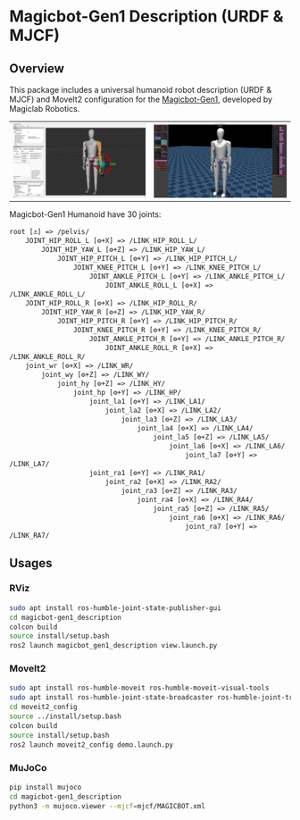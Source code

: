 # Magicbot-Gen1 Description (URDF & MJCF)

## Overview

This package includes a universal humanoid robot description (URDF & MJCF) and MoveIt2 configuration for the [Magicbot-Gen1](https://www.magiclab.top/human), developed by Magiclab Robotics.

<table>
  <tr>
    <td><img src="doc/rviz.png" width="400"/></td>
    <td><img src="doc/mujoco.png" width="400"/></td>
  </tr>
</table>

Magicbot-Gen1 Humanoid have 30 joints:

```text
root [⚓] => /pelvis/
    JOINT_HIP_ROLL_L [⚙+X] => /LINK_HIP_ROLL_L/
        JOINT_HIP_YAW_L [⚙+Z] => /LINK_HIP_YAW_L/
            JOINT_HIP_PITCH_L [⚙+Y] => /LINK_HIP_PITCH_L/
                JOINT_KNEE_PITCH_L [⚙+Y] => /LINK_KNEE_PITCH_L/
                    JOINT_ANKLE_PITCH_L [⚙+Y] => /LINK_ANKLE_PITCH_L/
                        JOINT_ANKLE_ROLL_L [⚙+X] => /LINK_ANKLE_ROLL_L/
    JOINT_HIP_ROLL_R [⚙+X] => /LINK_HIP_ROLL_R/
        JOINT_HIP_YAW_R [⚙+Z] => /LINK_HIP_YAW_R/
            JOINT_HIP_PITCH_R [⚙+Y] => /LINK_HIP_PITCH_R/
                JOINT_KNEE_PITCH_R [⚙+Y] => /LINK_KNEE_PITCH_R/
                    JOINT_ANKLE_PITCH_R [⚙+Y] => /LINK_ANKLE_PITCH_R/
                        JOINT_ANKLE_ROLL_R [⚙+X] => /LINK_ANKLE_ROLL_R/
    joint_wr [⚙+X] => /LINK_WR/
        joint_wy [⚙+Z] => /LINK_WY/
            joint_hy [⚙+Z] => /LINK_HY/
                joint_hp [⚙+Y] => /LINK_HP/
                    joint_la1 [⚙+Y] => /LINK_LA1/
                        joint_la2 [⚙+X] => /LINK_LA2/
                            joint_la3 [⚙+Z] => /LINK_LA3/
                                joint_la4 [⚙+X] => /LINK_LA4/
                                    joint_la5 [⚙+Z] => /LINK_LA5/
                                        joint_la6 [⚙+X] => /LINK_LA6/
                                            joint_la7 [⚙+Y] => /LINK_LA7/
                    joint_ra1 [⚙+Y] => /LINK_RA1/
                        joint_ra2 [⚙+X] => /LINK_RA2/
                            joint_ra3 [⚙+Z] => /LINK_RA3/
                                joint_ra4 [⚙+X] => /LINK_RA4/
                                    joint_ra5 [⚙+Z] => /LINK_RA5/
                                        joint_ra6 [⚙+X] => /LINK_RA6/
                                            joint_ra7 [⚙+Y] => /LINK_RA7/
```
## Usages

### RViz

```bash
sudo apt install ros-humble-joint-state-publisher-gui
cd magicbot-gen1_description
colcon build
source install/setup.bash
ros2 launch magicbot_gen1_description view.launch.py 
```
### MoveIt2
```bash
sudo apt install ros-humble-moveit ros-humble-moveit-visual-tools
sudo apt install ros-humble-joint-state-broadcaster ros-humble-joint-trajectory-controller
cd moveit2_config
source ../install/setup.bash
colcon build
source install/setup.bash
ros2 launch moveit2_config demo.launch.py 
```
### MuJoCo
```bash
pip install mujoco
cd magicbot-gen1_description
python3 -m mujoco.viewer --mjcf=mjcf/MAGICBOT.xml
```